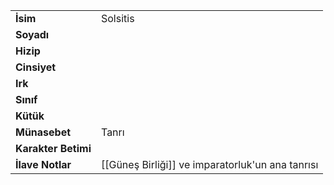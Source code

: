 |  |  |  
|---|---|  
| **İsim** | Solsitis|  
| **Soyadı** | |  
| **Hizip** | |  
| **Cinsiyet** | |  
| **Irk** | |  
| **Sınıf** | |  
| **Kütük** | |  
| **Münasebet** | Tanrı|  
| **Karakter Betimi** | |  
| **İlave Notlar** | [[Güneş Birliği]] ve imparatorluk'un ana tanrısı|  
